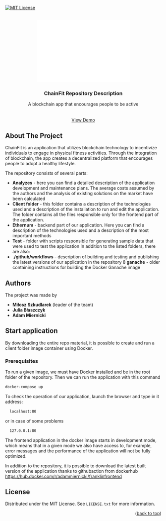 [![MIT License][license-shield]][license-url]

<!-- PROJECT LOGO -->
<br />
<div align="center">
  <a href="https://github.com/othneildrew/Best-README-Template">
    <img src="logo/logo.png" alt="Logo" width="300" height="200">
  </a>

  <h3 align="center">ChainFit Repository Description</h3>

  <p align="center">
    A blockchain app that encourages people to be active
    <br />
    <br />
    <br />
    <a href="">View Demo</a>
  </p>
</div>

## About The Project
ChainFit is an application that utilizes blockchain technology to incentivize individuals to engage in physical fitness activities. Through the integration of blockchain, the app creates a decentralized platform that encourages people to adopt a healthy lifestyle.


The repository consists of several parts:
* **Analyzes** - here you can find a detailed description of the application development and maintenance plans. The average costs assumed by the authors and the analysis of existing solutions on the market have been calculated
* **Client folder** - this folder contains a description of the technologies used and a description of the installation to run and edit the application. The folder contains all the files responsible only for the frontend part of the application.
* **Ethernum** - backend part of our application. Here you can find a description of the technologies used and a description of the most important methods
* **Test** - folder with scripts responsible for generating sample data that were used to test the application
In addition to the listed folders, there are also:
* **./github/workflows** - description of building and testing and publishing the latest versions of our application in the repository
8 **ganache** - older containing instructions for building the Docker Ganache image

<!-- CONTACT -->
## Authors

The project was made by
* **Miłosz Szkudlarek** (leader of the team)
* **Julia Błaszczyk**
* **Adam Miernicki**

<!-- GETTING STARTED -->
## Start application
By downloading the entire repo material, it is possible to create and run a client folder image container using Docker.
### Prerequisites
To run a given image, we must have Docker installed and be in the root folder of the repository. Then we can run the application with this command
  ```sh
  docker-compose up
  ```
To check the operation of our application, launch the browser and type in it address:
```sh
  localhost:80
  ```
or in case of some problems
```sh
  127.0.0.1:80
  ```
The frontend application in the docker image starts in development mode, which means that in a given mode we also have access to, for example, error messages and the performance of the application will not be fully optimized.

In addition to the repository, it is possible to download the latest built version of the application thanks to githubaction from dockerhub
https://hub.docker.com/r/adammiernicki/franklinfrontend
## License

Distributed under the MIT License. See `LICENSE.txt` for more information.

<p align="right">(<a href="#readme-top">back to top</a>)</p>

<!-- MARKDOWN LINKS & IMAGES -->
<!-- https://www.markdownguide.org/basic-syntax/#reference-style-links -->
[license-shield]: https://img.shields.io/github/license/othneildrew/Best-README-Template.svg?style=for-the-badge
[license-url]: https://github.com/othneildrew/Best-README-Template/blob/master/LICENSE.txt
